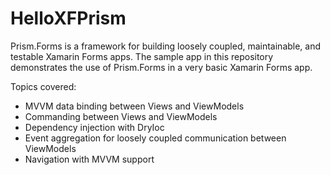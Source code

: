# HelloXFPrism
Prism.Forms is a framework for building loosely coupled, maintainable, and testable Xamarin Forms apps. The sample app in this repository demonstrates the use of Prism.Forms in a very basic Xamarin Forms app.

Topics covered:
- MVVM data binding between Views and ViewModels
- Commanding between Views and ViewModels
- Dependency injection with DryIoc
- Event aggregation for loosely coupled communication between ViewModels
- Navigation with MVVM support